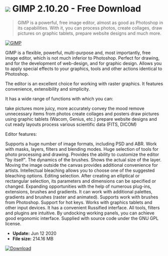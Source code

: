 # ![](https://cdn.softexe.net/static/icon/5/gimp-3084.png) GIMP 2.10.20 - Free Download

> GIMP is a powerful, free image editor, almost as good as Photoshop in its capabilities. With it, you can process photos, create collages, draw pictures on graphic tablets, prepare website designs and much more.

[![GIMP](https://gallery.dpcdn.pl/imgc/Tools/307/g_-_420x350_1.5_-_xbbe4efa0-3a5b-4afa-8b43-4f801bf20637.png)](https://softexe.net/win/multimedia/graphics-design/gimp:cRhd.html)

GIMP is a flexible, powerful, multi-purpose and, most importantly, free image editor, which is not much inferior to Photoshop. Perfect for drawing, and for the development of web-design, and for graphic design. Allows you to apply special effects to your graphics, tools and other actions identical to Photoshop.

The editor is an excellent choice for working with raster graphics. It features convenience, extensibility and simplicity.

It has a wide range of functions with which you can:


take pictures more juicy, more accurately convey the mood
remove unnecessary items from photos
create collages and posters
draw pictures using graphic tablets (Wacom, Genius, etc.)
prepare website designs and cut ready layouts
process various scientific data (FITS, DICOM)


Editor features:


Supports a huge number of image formats, including PSD and ABR.
Work with masks, layers, filters and blending modes.
Huge selection of tools for photo processing and drawing.
Provides the ability to customize the editor "by itself".
The dynamics of the brushes.
Shows the actual size of the layer. Moving the image outside the canvas provides additional convenience for artists.
Intellectual bleaching allows you to choose one of the suggested bleaching options.
Editing selection. After creating an elliptical or rectangular selection, its parameters and dimensions can be specified or changed.
Expanding opportunities with the help of numerous plug-ins, extensions, brushes and gradients.
It can work with additional palettes, gradients and brushes (raster and animated). Supports work with brushes from Photoshop.
Support for hot keys.
Works with graphics tablets and other input devices.
It has a convenient Russified interface. All tools, filters and plugins are intuitive. By undocking working panels, you can achieve good ergonomic interface.
Supplied with source code under the GNU GPL license.


- **Update:** Jun 12 2020
- **File size:** 214.16 MB

[![Download](https://cdn.softexe.net/static/img/download.png)](https://softexe.net/win/multimedia/graphics-design/gimp:cRhd.html)

